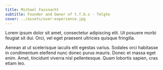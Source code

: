 ```yaml
---
title: Michael Fassnacht
subtitle: Founder and Owner of t.f.b.s - Telgte
cover: ../assets/user-experience.jpg
---
```


Lorem ipsum dolor sit amet, consectetur adipiscing elit. Ut posuere
morbi feugiat sit dui. Orci, vel eget praesent ultricies quisque
fringilla.

Aenean at ut scelerisque iaculis elit egestas varius. Sodales orci
habitasse in condimentum eleifend nunc donec purus mauris. Donec et
massa eget enim. Amet, tincidunt viverra nisl pellentesque. Quam
lobortis sapien, cras etiam leo.
